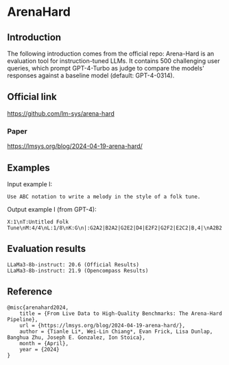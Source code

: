 # ArenaHard
## Introduction
The following introduction comes from the official repo:
Arena-Hard is an evaluation tool for instruction-tuned LLMs. It contains 500 challenging user queries, which prompt GPT-4-Turbo as judge to compare the models' responses against a baseline model (default: GPT-4-0314).

## Official link
https://github.com/lm-sys/arena-hard

### Paper
https://lmsys.org/blog/2024-04-19-arena-hard/

## Examples
Input example I:
```
Use ABC notation to write a melody in the style of a folk tune.
```

Output example I (from GPT-4):
```
X:1\nT:Untitled Folk Tune\nM:4/4\nL:1/8\nK:G\n|:G2A2|B2A2|G2E2|D4|E2F2|G2F2|E2C2|B,4|\nA2B2|c2B2|A2F2|E4|D2E2|F2E2|D2B,2|C4:|
```


## Evaluation results

```
LLaMa3-8b-instruct: 20.6 (Official Results)
LLaMa3-8b-instruct: 21.9 (Opencompass Results)
```

## Reference
```
@misc{arenahard2024,
    title = {From Live Data to High-Quality Benchmarks: The Arena-Hard Pipeline},
    url = {https://lmsys.org/blog/2024-04-19-arena-hard/},
    author = {Tianle Li*, Wei-Lin Chiang*, Evan Frick, Lisa Dunlap, Banghua Zhu, Joseph E. Gonzalez, Ion Stoica},
    month = {April},
    year = {2024}
}
```
